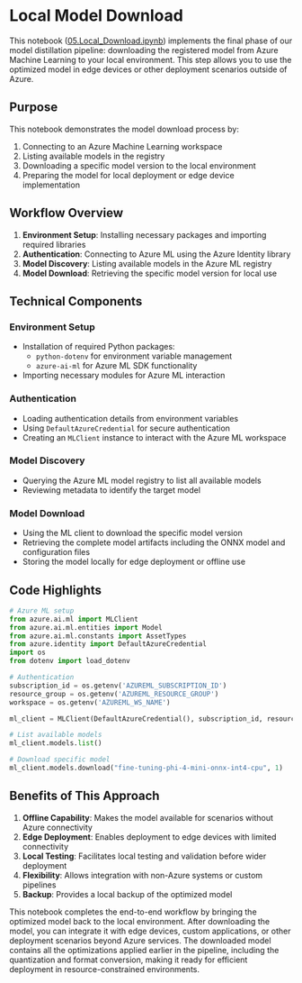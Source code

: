 # Local Model Download

This notebook ([05.Local_Download.ipynb](./05.Overview.md)) implements the final phase of our model distillation pipeline: downloading the registered model from Azure Machine Learning to your local environment. This step allows you to use the optimized model in edge devices or other deployment scenarios outside of Azure.

## Purpose

This notebook demonstrates the model download process by:
1. Connecting to an Azure Machine Learning workspace
2. Listing available models in the registry
3. Downloading a specific model version to the local environment
4. Preparing the model for local deployment or edge device implementation

## Workflow Overview

1. **Environment Setup**: Installing necessary packages and importing required libraries
2. **Authentication**: Connecting to Azure ML using the Azure Identity library
3. **Model Discovery**: Listing available models in the Azure ML registry
4. **Model Download**: Retrieving the specific model version for local use

## Technical Components

### Environment Setup
- Installation of required Python packages:
  - `python-dotenv` for environment variable management
  - `azure-ai-ml` for Azure ML SDK functionality
- Importing necessary modules for Azure ML interaction

### Authentication
- Loading authentication details from environment variables
- Using `DefaultAzureCredential` for secure authentication
- Creating an `MLClient` instance to interact with the Azure ML workspace

### Model Discovery
- Querying the Azure ML model registry to list all available models
- Reviewing metadata to identify the target model

### Model Download
- Using the ML client to download the specific model version
- Retrieving the complete model artifacts including the ONNX model and configuration files
- Storing the model locally for edge deployment or offline use

## Code Highlights

```python
# Azure ML setup
from azure.ai.ml import MLClient
from azure.ai.ml.entities import Model
from azure.ai.ml.constants import AssetTypes
from azure.identity import DefaultAzureCredential
import os
from dotenv import load_dotenv

# Authentication
subscription_id = os.getenv('AZUREML_SUBSCRIPTION_ID')
resource_group = os.getenv('AZUREML_RESOURCE_GROUP')
workspace = os.getenv('AZUREML_WS_NAME')

ml_client = MLClient(DefaultAzureCredential(), subscription_id, resource_group, workspace)

# List available models
ml_client.models.list()

# Download specific model
ml_client.models.download("fine-tuning-phi-4-mini-onnx-int4-cpu", 1)
```

## Benefits of This Approach

1. **Offline Capability**: Makes the model available for scenarios without Azure connectivity
2. **Edge Deployment**: Enables deployment to edge devices with limited connectivity
3. **Local Testing**: Facilitates local testing and validation before wider deployment
4. **Flexibility**: Allows integration with non-Azure systems or custom pipelines
5. **Backup**: Provides a local backup of the optimized model

This notebook completes the end-to-end workflow by bringing the optimized model back to the local environment. After downloading the model, you can integrate it with edge devices, custom applications, or other deployment scenarios beyond Azure services. The downloaded model contains all the optimizations applied earlier in the pipeline, including the quantization and format conversion, making it ready for efficient deployment in resource-constrained environments.

